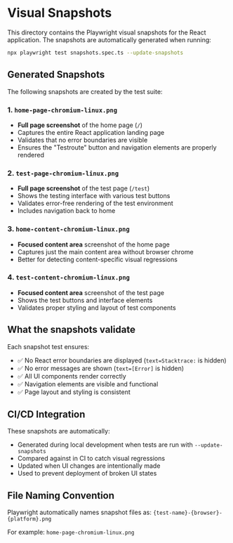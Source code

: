 # Visual Snapshots

This directory contains the Playwright visual snapshots for the React application. The snapshots are automatically generated when running:

```bash
npx playwright test snapshots.spec.ts --update-snapshots
```

## Generated Snapshots

The following snapshots are created by the test suite:

### 1. `home-page-chromium-linux.png` 
- **Full page screenshot** of the home page (`/`)
- Captures the entire React application landing page
- Validates that no error boundaries are visible
- Ensures the "Testroute" button and navigation elements are properly rendered

### 2. `test-page-chromium-linux.png`
- **Full page screenshot** of the test page (`/test`)
- Shows the testing interface with various test buttons
- Validates error-free rendering of the test environment
- Includes navigation back to home

### 3. `home-content-chromium-linux.png`
- **Focused content area** screenshot of the home page
- Captures just the main content area without browser chrome
- Better for detecting content-specific visual regressions

### 4. `test-content-chromium-linux.png`
- **Focused content area** screenshot of the test page
- Shows the test buttons and interface elements
- Validates proper styling and layout of test components

## What the snapshots validate

Each snapshot test ensures:
- ✅ No React error boundaries are displayed (`text=Stacktrace:` is hidden)
- ✅ No error messages are shown (`text=[Error]` is hidden)  
- ✅ All UI components render correctly
- ✅ Navigation elements are visible and functional
- ✅ Page layout and styling is consistent

## CI/CD Integration

These snapshots are automatically:
- Generated during local development when tests are run with `--update-snapshots`
- Compared against in CI to catch visual regressions
- Updated when UI changes are intentionally made
- Used to prevent deployment of broken UI states

## File Naming Convention

Playwright automatically names snapshot files as:
`{test-name}-{browser}-{platform}.png`

For example: `home-page-chromium-linux.png`